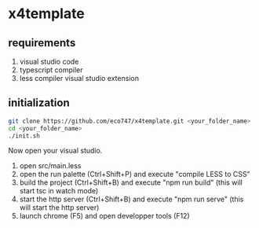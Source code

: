 # x4template

## requirements

1. visual studio code
2. typescript compiler 
3. less compiler visual studio extension

## initialization

```sh
git clone https://github.com/eco747/x4template.git <your_folder_name>
cd <your_folder_name>
./init.sh
```

Now open your visual studio.

1. open src/main.less
2. open the run palette (Ctrl+Shift+P) and execute "compile LESS to CSS"
3. build the project (Ctrl+Shift+B) and execute "npm run build" (this will start tsc in watch mode)
4. start the http server (Ctrl+Shift+B) and execute "npm run serve" (this will start the http server)
5. launch chrome (F5) and open developper tools (F12)



